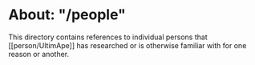 # About: "/people"

This directory contains references to individual persons that [[person/UltimApe]] has researched or is otherwise familiar with for one reason or another.


